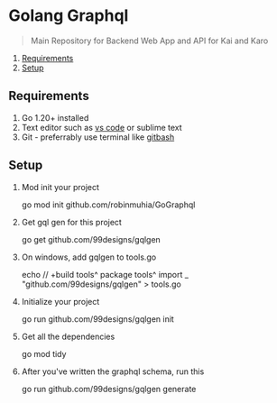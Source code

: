 # Golang Graphql

> Main Repository for Backend Web App and API for Kai and Karo

1. [Requirements](#requirements)
2. [Setup](#setup)

## Requirements

1. Go 1.20+ installed
2. Text editor such as [vs code](https://code.visualstudio.com/) or sublime text
3. Git - preferrably use terminal like [gitbash](https://gitforwindows.org/)

## Setup

1.  Mod init your project

    go mod init github.com/robinmuhia/GoGraphql

2.  Get gql gen for this project

    go get github.com/99designs/gqlgen

3.  On windows, add gqlgen to tools.go

    echo // +build tools^
    package tools^
    import \_ "github.com/99designs/gqlgen" > tools.go

4.  Initialize your project

    go run github.com/99designs/gqlgen init

5.  Get all the dependencies

    go mod tidy

6.  After you've written the graphql schema, run this

    go run github.com/99designs/gqlgen generate
